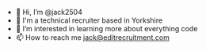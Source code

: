 - 👋 Hi, I’m @jack2504
- 👹 I'm a technical recruiter based in Yorkshire
- 👀 I’m interested in learning more about everything code
- 📫 How to reach me jack@editrecruitment.com

<!---
jack2504/jack2504 is a ✨ special ✨ repository because its `README.md` (this file) appears on your GitHub profile.
You can click the Preview link to take a look at your changes.
--->
